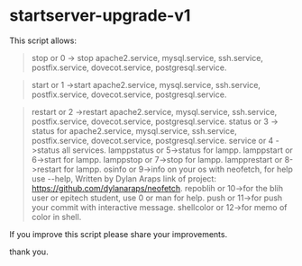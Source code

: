 # startserver-upgrade-v1

This script allows:

 > stop or 0 -> stop apache2.service, mysql.service, ssh.service, postfix.service, dovecot.service, postgresql.service.
 
 > start or 1 ->start apache2.service, mysql.service, ssh.service, postfix.service, dovecot.service, postgresql.service.
 
 > restart or 2 ->restart apache2.service, mysql.service, ssh.service, postfix.service, dovecot.service, postgresql.service.
 > status or 3 -> status for apache2.service, mysql.service, ssh.service, postfix.service, dovecot.service, postgresql.service.
 > service or 4 ->status all services.
 > lamppstatus or 5->status for lampp.
 > lamppstart or 6->start for lampp.
 > lamppstop or 7->stop for lampp.
 > lampprestart or 8->restart for lampp.
 > osinfo or 9->info on your os with neofetch, for help use --help, Written by Dylan Araps link of project: https://github.com/dylanaraps/neofetch.
 > repoblih or 10->for the blih user or epitech student, use 0 or man for help.
 > push or 11->for push your commit with interactive message.
 > shellcolor or 12->for memo of color in shell.
 
 
 If you improve this script please share your improvements.

thank you.
